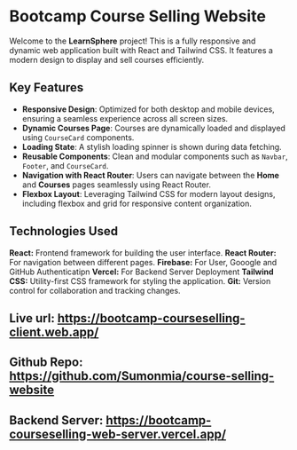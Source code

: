 
# Bootcamp Course Selling Website

Welcome to the **LearnSphere** project! This is a fully responsive and dynamic web application built with React and Tailwind CSS. It features a modern design to display and sell courses efficiently.

## Key Features

- **Responsive Design**: Optimized for both desktop and mobile devices, ensuring a seamless experience across all screen sizes.
- **Dynamic Courses Page**: Courses are dynamically loaded and displayed using `CourseCard` components.
- **Loading State**: A stylish loading spinner is shown during data fetching.
- **Reusable Components**: Clean and modular components such as `Navbar`, `Footer`, and `CourseCard`.
- **Navigation with React Router**: Users can navigate between the **Home** and **Courses** pages seamlessly using React Router.
- **Flexbox Layout**: Leveraging Tailwind CSS for modern layout designs, including flexbox and grid for responsive content organization.

## Technologies Used
**React:** Frontend framework for building the user interface.
**React Router:** For navigation between different pages.
**Firebase:** For User, Gooogle and GitHub Authenticatipn
**Vercel:** For Backend Server Deployment
**Tailwind CSS:** Utility-first CSS framework for styling the application.
**Git:** Version control for collaboration and tracking changes.

## Live url: https://bootcamp-courseselling-client.web.app/
## Github Repo:  https://github.com/Sumonmia/course-selling-website
## Backend Server: https://bootcamp-courseselling-web-server.vercel.app/

